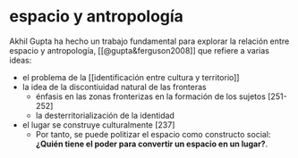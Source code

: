 # espacio y antropología
Akhil Gupta ha hecho un trabajo fundamental para explorar la relación entre espacio y antropología, [[@gupta&ferguson2008]] que refiere a varias ideas:

- el problema de la [[identificación entre cultura y territorio]]
- la idea de la discontiuidad natural de las fronteras
    - énfasis en las zonas fronterizas en la formación de los sujetos [251-252]
    - la desterritorialización de la identidad
- el lugar se construye culturalmente [237]
    - Por tanto, se puede politizar el espacio como constructo social: **¿Quién tiene el poder para convertir un espacio en un lugar?**.
